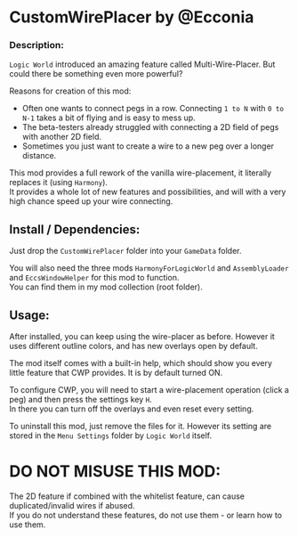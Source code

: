 # CustomWirePlacer by @Ecconia

### Description:

`Logic World` introduced an amazing feature called Multi-Wire-Placer. But could there be something even more powerful?

Reasons for creation of this mod:

- Often one wants to connect pegs in a row. Connecting `1 to N` with `0 to N-1` takes a bit of flying and is easy to mess up.
- The beta-testers already struggled with connecting a 2D field of pegs with another 2D field.
- Sometimes you just want to create a wire to a new peg over a longer distance.

This mod provides a full rework of the vanilla wire-placement, it literally replaces it (using `Harmony`).\
It provides a whole lot of new features and possibilities, and will with a very high chance speed up your wire connecting.

## Install / Dependencies:

Just drop the `CustomWirePlacer` folder into your `GameData` folder.

You will also need the three mods `HarmonyForLogicWorld` and `AssemblyLoader` and `EccsWindowHelper` for this mod to function.\
You can find them in my mod collection (root folder).

## Usage:

After installed, you can keep using the wire-placer as before. However it uses different outline colors, and has new overlays open by default.

The mod itself comes with a built-in help, which should show you every little feature that CWP provides. It is by default turned ON.

To configure CWP, you will need to start a wire-placement operation (click a peg) and then press the settings key `H`.\
In there you can turn off the overlays and even reset every setting.

To uninstall this mod, just remove the files for it. However its setting are stored in the `Menu Settings` folder by `Logic World` itself.

# DO NOT MISUSE THIS MOD:

The 2D feature if combined with the whitelist feature, can cause duplicated/invalid wires if abused.\
If you do not understand these features, do not use them - or learn how to use them.
